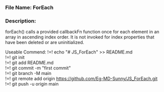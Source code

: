 ### File Name: ForEach

### Description: 
forEach() calls a provided callbackFn function once for each element in an array in ascending index order. It is not invoked for index properties that have been deleted or are uninitialized.

Useable Commend:
!=! echo "# JS_ForEach" >> README.md <br> 
!=! git init <br>
!=! git add README.md <br>
!=! git commit -m "first commit" <br>
!=! git branch -M main <br>
!=! git remote add origin https://github.com/Eg-MD-Sunny/JS_ForEach.git <br>
!=! git push -u origin main <br>

